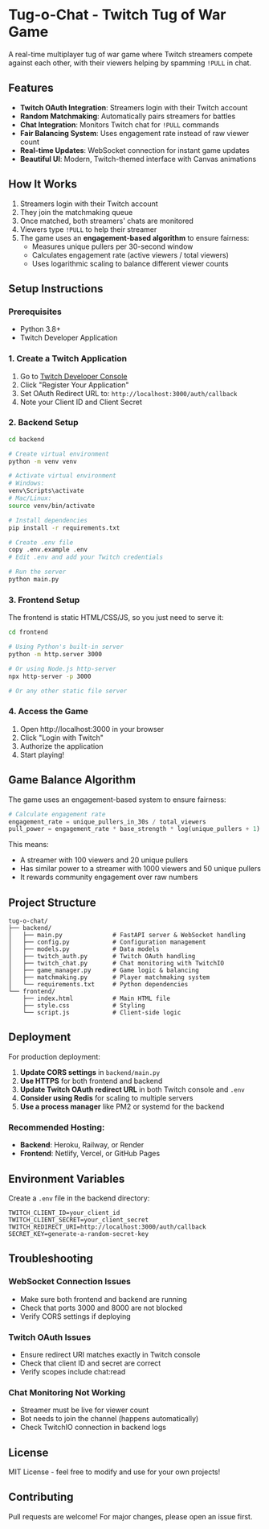 # Tug-o-Chat - Twitch Tug of War Game

A real-time multiplayer tug of war game where Twitch streamers compete against each other, with their viewers helping by spamming `!PULL` in chat.

## Features

- **Twitch OAuth Integration**: Streamers login with their Twitch account
- **Random Matchmaking**: Automatically pairs streamers for battles
- **Chat Integration**: Monitors Twitch chat for `!PULL` commands
- **Fair Balancing System**: Uses engagement rate instead of raw viewer count
- **Real-time Updates**: WebSocket connection for instant game updates
- **Beautiful UI**: Modern, Twitch-themed interface with Canvas animations

## How It Works

1. Streamers login with their Twitch account
2. They join the matchmaking queue
3. Once matched, both streamers' chats are monitored
4. Viewers type `!PULL` to help their streamer
5. The game uses an **engagement-based algorithm** to ensure fairness:
   - Measures unique pullers per 30-second window
   - Calculates engagement rate (active viewers / total viewers)
   - Uses logarithmic scaling to balance different viewer counts

## Setup Instructions

### Prerequisites

- Python 3.8+
- Twitch Developer Application

### 1. Create a Twitch Application

1. Go to [Twitch Developer Console](https://dev.twitch.tv/console)
2. Click "Register Your Application"
3. Set OAuth Redirect URL to: `http://localhost:3000/auth/callback`
4. Note your Client ID and Client Secret

### 2. Backend Setup

```bash
cd backend

# Create virtual environment
python -m venv venv

# Activate virtual environment
# Windows:
venv\Scripts\activate
# Mac/Linux:
source venv/bin/activate

# Install dependencies
pip install -r requirements.txt

# Create .env file
copy .env.example .env
# Edit .env and add your Twitch credentials

# Run the server
python main.py
```

### 3. Frontend Setup

The frontend is static HTML/CSS/JS, so you just need to serve it:

```bash
cd frontend

# Using Python's built-in server
python -m http.server 3000

# Or using Node.js http-server
npx http-server -p 3000

# Or any other static file server
```

### 4. Access the Game

1. Open http://localhost:3000 in your browser
2. Click "Login with Twitch"
3. Authorize the application
4. Start playing!

## Game Balance Algorithm

The game uses an engagement-based system to ensure fairness:

```python
# Calculate engagement rate
engagement_rate = unique_pullers_in_30s / total_viewers
pull_power = engagement_rate * base_strength * log(unique_pullers + 1)
```

This means:
- A streamer with 100 viewers and 20 unique pullers
- Has similar power to a streamer with 1000 viewers and 50 unique pullers
- It rewards community engagement over raw numbers

## Project Structure

```
tug-o-chat/
├── backend/
│   ├── main.py              # FastAPI server & WebSocket handling
│   ├── config.py            # Configuration management
│   ├── models.py            # Data models
│   ├── twitch_auth.py       # Twitch OAuth handling
│   ├── twitch_chat.py       # Chat monitoring with TwitchIO
│   ├── game_manager.py      # Game logic & balancing
│   ├── matchmaking.py       # Player matchmaking system
│   └── requirements.txt     # Python dependencies
└── frontend/
    ├── index.html           # Main HTML file
    ├── style.css            # Styling
    └── script.js            # Client-side logic
```

## Deployment

For production deployment:

1. **Update CORS settings** in `backend/main.py`
2. **Use HTTPS** for both frontend and backend
3. **Update Twitch OAuth redirect URL** in both Twitch console and `.env`
4. **Consider using Redis** for scaling to multiple servers
5. **Use a process manager** like PM2 or systemd for the backend

### Recommended Hosting:

- **Backend**: Heroku, Railway, or Render
- **Frontend**: Netlify, Vercel, or GitHub Pages

## Environment Variables

Create a `.env` file in the backend directory:

```env
TWITCH_CLIENT_ID=your_client_id
TWITCH_CLIENT_SECRET=your_client_secret
TWITCH_REDIRECT_URI=http://localhost:3000/auth/callback
SECRET_KEY=generate-a-random-secret-key
```

## Troubleshooting

### WebSocket Connection Issues
- Make sure both frontend and backend are running
- Check that ports 3000 and 8000 are not blocked
- Verify CORS settings if deploying

### Twitch OAuth Issues
- Ensure redirect URI matches exactly in Twitch console
- Check that client ID and secret are correct
- Verify scopes include chat:read

### Chat Monitoring Not Working
- Streamer must be live for viewer count
- Bot needs to join the channel (happens automatically)
- Check TwitchIO connection in backend logs

## License

MIT License - feel free to modify and use for your own projects!

## Contributing

Pull requests are welcome! For major changes, please open an issue first.

